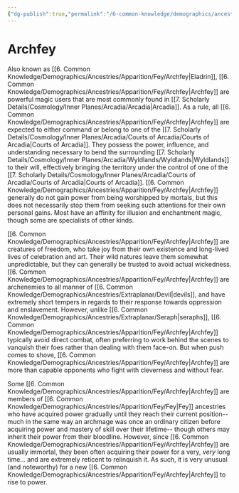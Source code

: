 ```yaml
---
{"dg-publish":true,"permalink":"/6-common-knowledge/demographics/ancestries/apparition/fey/archfey/"}
---
```


# Archfey

Also known as [[6. Common Knowledge/Demographics/Ancestries/Apparition/Fey/Archfey\|Eladrin]], [[6. Common Knowledge/Demographics/Ancestries/Apparition/Fey/Archfey\|Archfey]] are powerful magic users that are most commonly found in [[7. Scholarly Details/Cosmology/Inner Planes/Arcadia/Arcadia\|Arcadia]]. As a rule, all [[6. Common Knowledge/Demographics/Ancestries/Apparition/Fey/Archfey\|Archfey]] are expected to either command or belong to one of the [[7. Scholarly Details/Cosmology/Inner Planes/Arcadia/Courts of Arcadia/Courts of Arcadia\|Courts of Arcadia]]. They possess the power, influence, and understanding necessary to bend the surrounding [[7. Scholarly Details/Cosmology/Inner Planes/Arcadia/Wyldlands/Wyldlands\|Wyldlands]] to their will, effectively bringing the territory under the control of one of the [[7. Scholarly Details/Cosmology/Inner Planes/Arcadia/Courts of Arcadia/Courts of Arcadia\|Courts of Arcadia]]. [[6. Common Knowledge/Demographics/Ancestries/Apparition/Fey/Archfey\|Archfey]] generally do not gain power from being worshipped by mortals, but this does not necessarily stop them from seeking such attentions for their own personal gains. Most have an affinity for illusion and enchantment magic, though some are specialists of other kinds. 

[[6. Common Knowledge/Demographics/Ancestries/Apparition/Fey/Archfey\|Archfey]] are creatures of freedom, who take joy from their own existence and long-lived lives of celebration and art. Their wild natures leave them somewhat unpredictable, but they can generally be trusted to avoid actual wickedness. [[6. Common Knowledge/Demographics/Ancestries/Apparition/Fey/Archfey\|Archfey]] are archenemies to all manner of [[6. Common Knowledge/Demographics/Ancestries/Extraplanar/Devil\|devils]], and have extremely short tempers in regards to their response towards oppression and enslavement. However, unlike [[6. Common Knowledge/Demographics/Ancestries/Extraplanar/Seraph\|seraphs]], [[6. Common Knowledge/Demographics/Ancestries/Apparition/Fey/Archfey\|Archfey]] typically avoid direct combat, often preferring to work behind the scenes to vanquish their foes rather than dealing with them face-on. But when push comes to shove, [[6. Common Knowledge/Demographics/Ancestries/Apparition/Fey/Archfey\|Archfey]] are more than capable opponents who fight with cleverness and without fear.  

Some [[6. Common Knowledge/Demographics/Ancestries/Apparition/Fey/Archfey\|Archfey]] are members of [[6. Common Knowledge/Demographics/Ancestries/Apparition/Fey/Fey\|Fey]] ancestries who have acquired power gradually until they reach their current position-- much in the same way an archmage was once an ordinary citizen before acquiring power and mastery of skill over their lifetime-- though others may inherit their power from their bloodline. However, since [[6. Common Knowledge/Demographics/Ancestries/Apparition/Fey/Archfey\|Archfey]] are usually immortal, they been often acquiring their power for a very, *very* long time... and are extremely reticent to relinquish it. As such, it is very unusual (and noteworthy) for a new [[6. Common Knowledge/Demographics/Ancestries/Apparition/Fey/Archfey\|Archfey]] to rise to power. 
